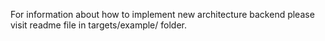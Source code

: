 For information about how to implement new architecture backend please visit
readme file in targets/example/ folder.
